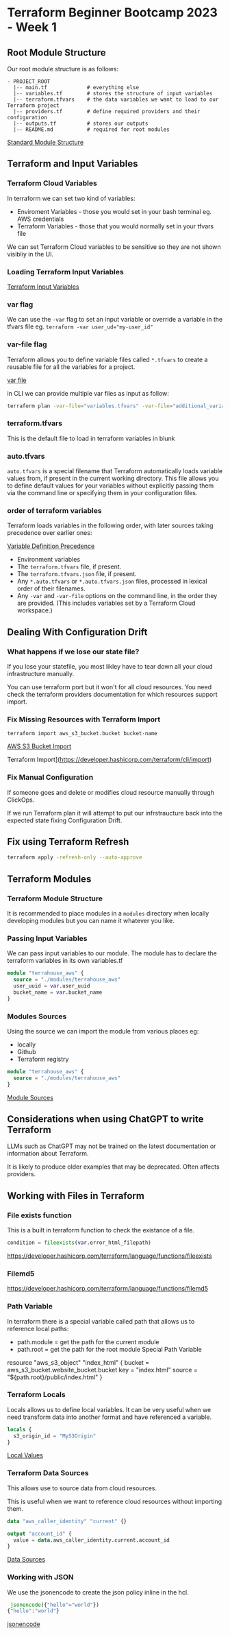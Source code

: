 # Terraform Beginner Bootcamp 2023 - Week 1

## Root Module Structure

Our root module structure is as follows:

```
- PROJECT_ROOT
  |-- main.tf             # everything else
  |-- variables.tf        # stores the structure of input variables
  |-- terraform.tfvars    # the data variables we want to load to our Terraform project
  |-- providers.tf        # define required providers and their configuration
  |-- outputs.tf          # stores our outputs
  |-- README.md           # required for root modules

```
 

[Standard Module Structure](https://developer.hashicorp.com/terraform/language/modules/develop/structure)

## Terraform and Input Variables

### Terraform Cloud Variables

In terraform we can set two kind of variables:

- Enviroment Variables - those you would set in your bash terminal eg. AWS credentials
- Terraform Variables - those that you would normally set in your tfvars file

We can set Terraform Cloud variables to be sensitive so they are not shown visibliy in the UI.

### Loading Terraform Input Variables

[Terraform Input Variables](https://developer.hashicorp.com/terraform/language/values/variables)

### var flag

We can use the `-var` flag to set an input variable or override a variable in the tfvars file eg. `terraform -var user_ud="my-user_id"`

### var-file flag

Terraform allows you to define variable files called `*.tfvars` to create a reusable file for all the variables for a project. 

[var file ](https://registry.terraform.io/providers/terraform-redhat/rhcs/latest/docs/guides/terraform-vars)

in CLI  we can provide multiple var files as input as follow:

```sh
terraform plan -var-file="variables.tfvars" -var-file="additional_variables.tfvars
```


### terraform.tfvars

This is the default file to load in terraform variables in blunk

### auto.tfvars

`auto.tfvars` is a special filename that Terraform automatically loads variable values from, if present in the current working directory. This file allows you to define default values for your variables without explicitly passing them via the command line or specifying them in your configuration files.


### order of terraform variables

Terraform loads variables in the following order, with later sources taking precedence over earlier ones:

[Variable Definition Precedence](https://developer.hashicorp.com/terraform/language/values/variables#variable-definition-precedence)

- Environment variables
- The `terraform.tfvars` file, if present.
- The `terraform.tfvars.json` file, if present.
- Any `*.auto.tfvars` or `*.auto.tfvars.json` files, processed in lexical order of their filenames.
- Any `-var` and `-var-file` options on the command line, in the order they are provided. (This includes variables set by a Terraform Cloud workspace.)


## Dealing With Configuration Drift

### What happens if we lose our state file?

If you lose your statefile, you most likley have to tear down all your cloud infrastructure manually.

You can use terraform port but it won't for all cloud resources. You need check the terraform providers documentation for which resources support import.

### Fix Missing Resources with Terraform Import

`terraform import aws_s3_bucket.bucket bucket-name`

[AWS S3 Bucket Import](https://registry.terraform.io/providers/hashicorp/aws/latest/docs/resources/s3_bucket#import)

Terraform Import](https://developer.hashicorp.com/terraform/cli/import)

### Fix Manual Configuration

If someone goes and delete or modifies cloud resource manually through ClickOps.

If we run Terraform plan it will attempt to put our infrstraucture back into the expected state fixing Configuration Drift.

## Fix using Terraform Refresh 

```sh
terraform apply -refresh-only --auto-approve
```

## Terraform Modules

### Terraform Module Structure

It is recommended to place modules in a `modules` directory when locally developing modules but you can name it whatever you like.

### Passing Input Variables

We can pass input variables to our module.
The module has to declare the terraform variables in its own variables.tf

```tf
module "terrahouse_aws" {
  source = "./modules/terrahouse_aws"
  user_uuid = var.user_uuid
  bucket_name = var.bucket_name
}
```

### Modules Sources

Using the source we can import the module from various places eg:
- locally
- Github
- Terraform registry

```tf
module "terrahouse_aws" {
  source = "./modules/terrahouse_aws"
}
```

[Module Sources](https://developer.hashicorp.com/terraform/language/modules/sources)


## Considerations when using ChatGPT to write Terraform
LLMs such as ChatGPT may not be trained on the latest documentation or information about Terraform.

It is likely to produce older examples that may be deprecated. Often affects providers.

## Working with Files in Terraform

### File exists function

This is a built in terraform function to check the existance of a file.

```tf
condition = fileexists(var.error_html_filepath)
```
https://developer.hashicorp.com/terraform/language/functions/fileexists

### Filemd5

https://developer.hashicorp.com/terraform/language/functions/filemd5

### Path Variable

In terraform there is a special variable called path that allows us to reference local paths:
- path.module = get the path for the current module
- path.root = get the path for the root module Special Path Variable

resource "aws_s3_object" "index_html" { bucket = aws_s3_bucket.website_bucket.bucket key = "index.html" source = "${path.root}/public/index.html" }

### Terraform Locals

Locals allows us to define local variables. It can be very useful when we need transform data into another format and have referenced a variable.

```tf
locals {
  s3_origin_id = "MyS3Origin"
}
```

[Local Values](https://developer.hashicorp.com/terraform/language/values/locals)

### Terraform Data Sources

This allows use to source data from cloud resources.

This is useful when we want to reference cloud resources without importing them.

```tf
data "aws_caller_identity" "current" {}

output "account_id" {
  value = data.aws_caller_identity.current.account_id
}
```
[Data Sources](https://developer.hashicorp.com/terraform/language/data-sources)

### Working with JSON

We use the jsonencode to create the json policy inline in the hcl.

```tf
 jsonencode({"hello"="world"})
{"hello":"world"}
```

[jsonencode](https://developer.hashicorp.com/terraform/language/functions/jsonencode)